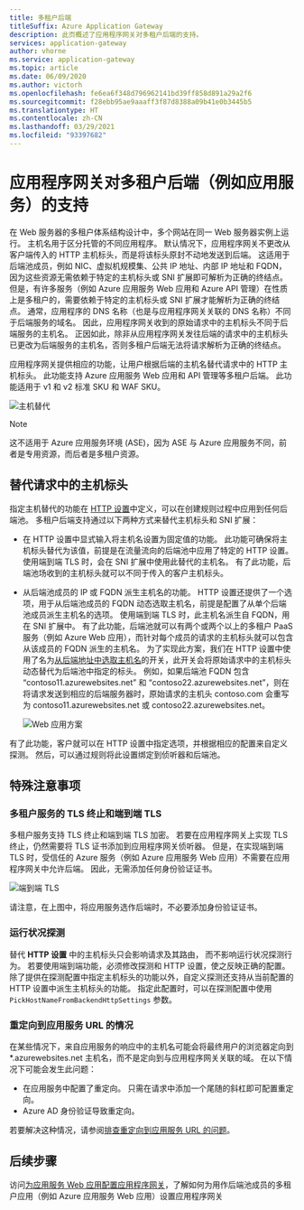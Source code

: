 ```yaml
---
title: 多租户后端
titleSuffix: Azure Application Gateway
description: 此页概述了应用程序网关对多租户后端的支持。
services: application-gateway
author: vhorne
ms.service: application-gateway
ms.topic: article
ms.date: 06/09/2020
ms.author: victorh
ms.openlocfilehash: fe6ea6f348d796962141bd39ff858d891a29a2f6
ms.sourcegitcommit: f28ebb95ae9aaaff3f87d8388a09b41e0b3445b5
ms.translationtype: HT
ms.contentlocale: zh-CN
ms.lasthandoff: 03/29/2021
ms.locfileid: "93397682"
---
```

# <a name="application-gateway-support-for-multi-tenant-back-ends-such-as-app-service"></a>应用程序网关对多租户后端（例如应用服务）的支持

在 Web 服务器的多租户体系结构设计中，多个网站在同一 Web 服务器实例上运行。 主机名用于区分托管的不同应用程序。 默认情况下，应用程序网关不更改从客户端传入的 HTTP 主机标头，而是将该标头原封不动地发送到后端。 这适用于后端池成员，例如 NIC、虚拟机规模集、公共 IP 地址、内部 IP 地址和 FQDN，因为这些资源无需依赖于特定的主机标头或 SNI 扩展即可解析为正确的终结点。 但是，有许多服务（例如 Azure 应用服务 Web 应用和 Azure API 管理）在性质上是多租户的，需要依赖于特定的主机标头或 SNI 扩展才能解析为正确的终结点。 通常，应用程序的 DNS 名称（也是与应用程序网关关联的 DNS 名称）不同于后端服务的域名。 因此，应用程序网关收到的原始请求中的主机标头不同于后端服务的主机名。 正因如此，除非从应用程序网关发往后端的请求中的主机标头已更改为后端服务的主机名，否则多租户后端无法将请求解析为正确的终结点。 

应用程序网关提供相应的功能，让用户根据后端的主机名替代请求中的 HTTP 主机标头。 此功能支持 Azure 应用服务 Web 应用和 API 管理等多租户后端。 此功能适用于 v1 和 v2 标准 SKU 和 WAF SKU。 

![主机替代](./media/application-gateway-web-app-overview/host-override.png)

> [!NOTE]
> 这不适用于 Azure 应用服务环境 (ASE)，因为 ASE 与 Azure 应用服务不同，前者是专用资源，而后者是多租户资源。

## <a name="override-host-header-in-the-request"></a>替代请求中的主机标头

指定主机替代的功能在 [HTTP 设置](./configuration-overview.md#http-settings)中定义，可以在创建规则过程中应用到任何后端池。 多租户后端支持通过以下两种方式来替代主机标头和 SNI 扩展：

- 在 HTTP 设置中显式输入将主机名设置为固定值的功能。 此功能可确保将主机标头替代为该值，前提是在流量流向的后端池中应用了特定的 HTTP 设置。 使用端到端 TLS 时，会在 SNI 扩展中使用此替代的主机名。 有了此功能，后端池场收到的主机标头就可以不同于传入的客户主机标头。

- 从后端池成员的 IP 或 FQDN 派生主机名的功能。 HTTP 设置还提供了一个选项，用于从后端池成员的 FQDN 动态选取主机名，前提是配置了从单个后端池成员派生主机名的选项。 使用端到端 TLS 时，此主机名派生自 FQDN，用在 SNI 扩展中。 有了此功能，后端池就可以有两个或两个以上的多租户 PaaS 服务（例如 Azure Web 应用），而针对每个成员的请求的主机标头就可以包含从该成员的 FQDN 派生的主机名。 为了实现此方案，我们在 HTTP 设置中使用了名为[从后端地址中选取主机名](./configuration-http-settings.md#pick-host-name-from-back-end-address)的开关，此开关会将原始请求中的主机标头动态替代为后端池中指定的标头。  例如，如果后端池 FQDN 包含 “contoso11.azurewebsites.net” 和 “contoso22.azurewebsites.net”，则在将请求发送到相应的后端服务器时，原始请求的主机头 contoso.com 会重写为 contoso11.azurewebsites.net 或 contoso22.azurewebsites.net。 

  ![Web 应用方案](./media/application-gateway-web-app-overview/scenario.png)

有了此功能，客户就可以在 HTTP 设置中指定选项，并根据相应的配置来自定义探测。 然后，可以通过规则将此设置绑定到侦听器和后端池。

## <a name="special-considerations"></a>特殊注意事项

### <a name="tls-termination-and-end-to-end-tls-with-multi-tenant-services"></a>多租户服务的 TLS 终止和端到端 TLS

多租户服务支持 TLS 终止和端到端 TLS 加密。 若要在应用程序网关上实现 TLS 终止，仍然需要将 TLS 证书添加到应用程序网关侦听器。 但是，在实现端到端 TLS 时，受信任的 Azure 服务（例如 Azure 应用服务 Web 应用）不需要在应用程序网关中允许后端。 因此，无需添加任何身份验证证书。 

![端到端 TLS](./media/application-gateway-web-app-overview/end-to-end-ssl.png)

请注意，在上图中，将应用服务选作后端时，不必要添加身份验证证书。

### <a name="health-probe"></a>运行状况探测

替代 **HTTP 设置** 中的主机标头只会影响请求及其路由， 而不影响运行状况探测行为。 若要使用端到端功能，必须修改探测和 HTTP 设置，使之反映正确的配置。 除了提供在探测配置中指定主机标头的功能以外，自定义探测还支持从当前配置的 HTTP 设置中派生主机标头的功能。 指定此配置时，可以在探测配置中使用 `PickHostNameFromBackendHttpSettings` 参数。

### <a name="redirection-to-app-services-url-scenario"></a>重定向到应用服务 URL 的情况

在某些情况下，来自应用服务的响应中的主机名可能会将最终用户的浏览器定向到 *.azurewebsites.net 主机名，而不是定向到与应用程序网关关联的域。 在以下情况下可能会发生此问题：

- 在应用服务中配置了重定向。 只需在请求中添加一个尾随的斜杠即可配置重定向。
- Azure AD 身份验证导致重定向。

若要解决这种情况，请参阅[排查重定向到应用服务 URL 的问题](./troubleshoot-app-service-redirection-app-service-url.md)。

## <a name="next-steps"></a>后续步骤

访问[为应用服务 Web 应用配置应用程序网关](./configure-web-app-portal.md)，了解如何为用作后端池成员的多租户应用（例如 Azure 应用服务 Web 应用）设置应用程序网关
